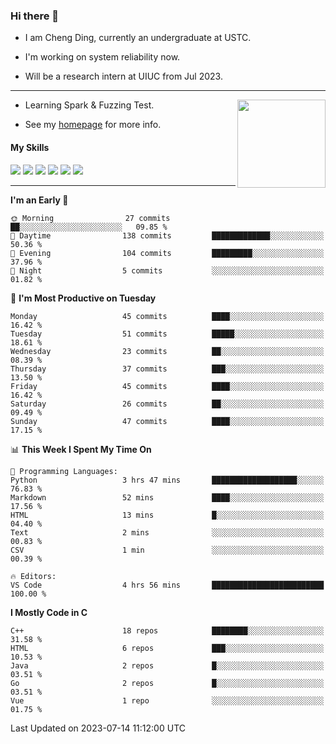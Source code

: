 ### Hi there 👋

* I am Cheng Ding, currently an undergraduate at USTC.
  
* I'm working on system reliability now.

* Will be a research intern at UIUC from Jul 2023.

---

<img align="right" height="141" src="https://github-readme-stats.vercel.app/api?username=IrisesD&theme=tokyonight&show_icons=true&count_private=true">

-  Learning Spark & Fuzzing Test.

-  See my [homepage](https://irisesd.github.io) for more info.

#### My Skills

![](https://img.shields.io/badge/C++-65318e?logo=cplusplus&logoColor=fff)
![](https://img.shields.io/badge/Python-3e74a2?logo=python&logoColor=fff)
![](https://img.shields.io/badge/C-5654a2?logo=c&logoColor=fff)
![](https://img.shields.io/badge/Go-00aaff?logo=go&logoColor=fff)
![](https://img.shields.io/badge/Docker-0088ff?logo=docker&logoColor=fff)
![](https://img.shields.io/badge/Apache-D22128?logo=apache&logoColor=fff)

---
<!--START_SECTION:waka-->
**I'm an Early 🐤** 

```text
🌞 Morning                27 commits          ██░░░░░░░░░░░░░░░░░░░░░░░   09.85 % 
🌆 Daytime                138 commits         █████████████░░░░░░░░░░░░   50.36 % 
🌃 Evening                104 commits         █████████░░░░░░░░░░░░░░░░   37.96 % 
🌙 Night                  5 commits           ░░░░░░░░░░░░░░░░░░░░░░░░░   01.82 % 
```
📅 **I'm Most Productive on Tuesday** 

```text
Monday                   45 commits          ████░░░░░░░░░░░░░░░░░░░░░   16.42 % 
Tuesday                  51 commits          █████░░░░░░░░░░░░░░░░░░░░   18.61 % 
Wednesday                23 commits          ██░░░░░░░░░░░░░░░░░░░░░░░   08.39 % 
Thursday                 37 commits          ███░░░░░░░░░░░░░░░░░░░░░░   13.50 % 
Friday                   45 commits          ████░░░░░░░░░░░░░░░░░░░░░   16.42 % 
Saturday                 26 commits          ██░░░░░░░░░░░░░░░░░░░░░░░   09.49 % 
Sunday                   47 commits          ████░░░░░░░░░░░░░░░░░░░░░   17.15 % 
```


📊 **This Week I Spent My Time On** 

```text
💬 Programming Languages: 
Python                   3 hrs 47 mins       ███████████████████░░░░░░   76.83 % 
Markdown                 52 mins             ████░░░░░░░░░░░░░░░░░░░░░   17.56 % 
HTML                     13 mins             █░░░░░░░░░░░░░░░░░░░░░░░░   04.40 % 
Text                     2 mins              ░░░░░░░░░░░░░░░░░░░░░░░░░   00.83 % 
CSV                      1 min               ░░░░░░░░░░░░░░░░░░░░░░░░░   00.39 % 

🔥 Editors: 
VS Code                  4 hrs 56 mins       █████████████████████████   100.00 % 
```

**I Mostly Code in C** 

```text
C++                      18 repos            ████████░░░░░░░░░░░░░░░░░   31.58 % 
HTML                     6 repos             ███░░░░░░░░░░░░░░░░░░░░░░   10.53 % 
Java                     2 repos             █░░░░░░░░░░░░░░░░░░░░░░░░   03.51 % 
Go                       2 repos             █░░░░░░░░░░░░░░░░░░░░░░░░   03.51 % 
Vue                      1 repo              ░░░░░░░░░░░░░░░░░░░░░░░░░   01.75 % 
```




 Last Updated on 2023-07-14 11:12:00 UTC
<!--END_SECTION:waka-->